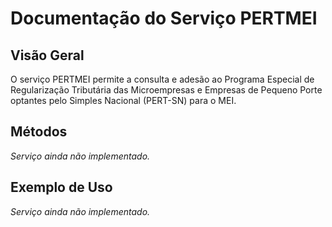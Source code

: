 # Documentação do Serviço PERTMEI

## Visão Geral

O serviço PERTMEI permite a consulta e adesão ao Programa Especial de Regularização Tributária das Microempresas e Empresas de Pequeno Porte optantes pelo Simples Nacional (PERT-SN) para o MEI.

## Métodos

*Serviço ainda não implementado.*

## Exemplo de Uso

*Serviço ainda não implementado.*


